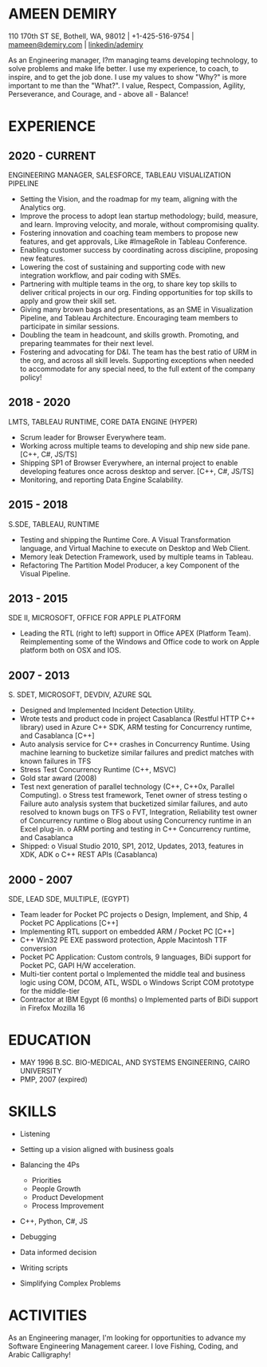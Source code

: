 # AMEEN DEMIRY

110 170th ST SE, Bothell, WA, 98012 | +1-425-516-9754 | mameen@demiry.com | [linkedin/ademiry](https://www.linkedin.com/in/ademiry/)

As an Engineering manager, I?m managing teams developing technology, to solve problems and make life better. I use my experience, to coach, to inspire, and to get the job done. I use my values to show "Why?" is more important to me than the "What?".
I value, Respect, Compassion, Agility, Perseverance, and Courage, and - above all - Balance!

# EXPERIENCE

## 2020 - CURRENT
ENGINEERING MANAGER, SALESFORCE, TABLEAU VISUALIZATION PIPELINE
* Setting the Vision, and the roadmap for my team, aligning with the Analytics org.
* Improve the process to adopt lean startup methodology; build, measure, and learn. Improving velocity, and morale, without compromising quality. 
* Fostering innovation and coaching team members to propose new features, and get approvals, Like #ImageRole in Tableau Conference.
* Enabling customer success by coordinating across discipline, proposing new features.
* Lowering the cost of sustaining and supporting code with new integration workflow, and pair coding with SMEs.
* Partnering with multiple teams in the org, to share key top skills to deliver critical projects in our org. Finding opportunities for top skills to apply and grow their skill set.
* Giving many brown bags and presentations, as an SME in Visualization Pipeline, and Tableau Architecture. Encouraging team members to participate in similar sessions.
* Doubling the team in headcount, and skills growth. Promoting, and preparing teammates for their next level.
* Fostering and advocating for D&I. The team has the best ratio of URM in the org, and across all skill levels. Supporting exceptions when needed to accommodate for any special need, to the full extent of the company policy!

## 2018 - 2020
LMTS, TABLEAU RUNTIME, CORE DATA ENGINE (HYPER)
* Scrum leader for Browser Everywhere team.
* Working across multiple teams to developing and ship new side pane. [C++, C#, JS/TS]
* Shipping SP1 of Browser Everywhere, an internal project to enable developing features once across desktop and server. [C++, C#, JS/TS]
* Monitoring, and reporting Data Engine Scalability.

## 2015 - 2018
S.SDE, TABLEAU, RUNTIME
* Testing and shipping the Runtime Core. A Visual Transformation language, and Virtual Machine to execute on Desktop and Web Client.
* Memory leak Detection Framework, used by multiple teams in Tableau.
* Refactoring The Partition Model Producer, a key Component of the Visual Pipeline.

## 2013 - 2015
SDE II, MICROSOFT, OFFICE FOR APPLE PLATFORM
* Leading the RTL (right to left) support in Office APEX (Platform Team). Reimplementing some of the Windows and Office code to work on Apple platform both on OSX and IOS.

## 2007 - 2013
S. SDET, MICROSOFT, DEVDIV, AZURE SQL
* Designed and Implemented Incident Detection Utility.
* Wrote tests and product code in project Casablanca (Restful HTTP C++ library) used in Azure C++ SDK, ARM testing for Concurrency runtime, and Casablanca [C++]
* Auto analysis service for C++ crashes in Concurrency Runtime. Using machine learning to bucketize similar failures and predict matches with known failures in TFS
* Stress Test Concurrency Runtime (C++, MSVC)
* Gold star award (2008)
* Test next generation of parallel technology (C++, C++0x, Parallel Computing).
  o	Stress test framework, Tenet owner of stress testing
  o	Failure auto analysis system that bucketized similar failures, and auto resolved to known bugs on TFS
  o	FVT, Integration, Reliability test owner of Concurrency runtime
  o	Blog about using Concurrency runtime in an Excel plug-in.
  o	ARM porting and testing in C++ Concurrency runtime, and Casablanca
* Shipped: 
  o	Visual Studio 2010, SP1, 2012, Updates, 2013, features in XDK, ADK
  o	C++ REST APIs (Casablanca)

## 2000 - 2007
SDE, LEAD SDE, MULTIPLE, (EGYPT)
* Team leader for Pocket PC projects
  o	Design, Implement, and Ship, 4 Pocket PC Applications [C++]
* Implementing RTL support on embedded ARM / Pocket PC [C++]
* C++ Win32 PE EXE password protection, Apple Macintosh TTF conversion
* Pocket PC Application: Custom controls, 9 languages, BiDi support for Pocket PC, GAPI H/W acceleration.
* Multi-tier content portal
  o	Implemented the middle teal and business logic using COM, DCOM, ATL, WSDL
  o	Windows Script COM prototype for the middle-tier
*	Contractor at IBM Egypt (6 months)
  o	Implemented parts of BiDi support in Firefox Mozilla 16

# EDUCATION
* MAY 1996
   B.SC. BIO-MEDICAL, AND SYSTEMS ENGINEERING, CAIRO UNIVERSITY
* PMP, 2007 (expired)

# SKILLS
* Listening
* Setting up a vision aligned with business goals
* Balancing the 4Ps
  * Priorities
  * People Growth
  * Product Development
  * Process Improvement

* C++, Python, C#, JS
* Debugging
* Data informed decision
* Writing scripts
* Simplifying Complex Problems

# ACTIVITIES
As an Engineering manager, I'm looking for opportunities to advance my Software Engineering Management career. 
I love Fishing, Coding, and Arabic Calligraphy!


